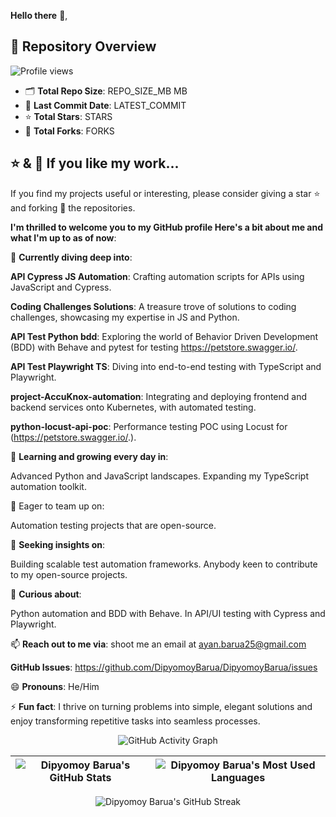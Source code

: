 **Hello there** 👋,

## 🚀 Repository Overview

![Profile views](https://komarev.com/ghpvc/?username=DipyomoyBarua&label=Profile%20views&color=181717&style=for-the-badge)

- 🗂️ **Total Repo Size**: REPO_SIZE_MB MB
- 📅 **Last Commit Date**: LATEST_COMMIT
- ⭐ **Total Stars**: STARS
- 🍴 **Total Forks**: FORKS

## ⭐ & 🍴 If you like my work...

If you find my projects useful or interesting, please consider giving a star ⭐ and forking 🍴 the repositories.

**I'm thrilled to welcome you to my GitHub profile Here's a bit about me and what I'm up to as of now**:

🔭 **Currently diving deep into**:

**API Cypress JS Automation**: Crafting automation scripts for APIs using JavaScript and Cypress.

**Coding Challenges Solutions**: A treasure trove of solutions to coding challenges, showcasing my expertise in JS and Python.

**API Test Python bdd**: Exploring the world of Behavior Driven Development (BDD) with Behave and pytest for testing https://petstore.swagger.io/.

**API Test Playwright TS**: Diving into end-to-end testing with TypeScript and Playwright.

**project-AccuKnox-automation**: Integrating and deploying frontend and backend services onto Kubernetes, with automated testing.

**python-locust-api-poc**: Performance testing POC using Locust for (https://petstore.swagger.io/.).

🌱 **Learning and growing every day in**:

Advanced Python and JavaScript landscapes.
Expanding my TypeScript automation toolkit.

👯 Eager to team up on:

Automation testing projects that are open-source.

🤔 **Seeking insights on**:

Building scalable test automation frameworks.
Anybody keen to contribute to my open-source projects.

💬 **Curious about**:

Python automation and BDD with Behave.
In API/UI testing with Cypress and Playwright.


📫 **Reach out to me via**: shoot me an email at ayan.barua25@gmail.com

**GitHub Issues**: https://github.com/DipyomoyBarua/DipyomoyBarua/issues

😄 **Pronouns**: He/Him

⚡ **Fun fact**: I thrive on turning problems into simple, elegant solutions and enjoy transforming repetitive tasks into seamless processes.

<p align ="center">
  <img src="https://github-readme-activity-graph.vercel.app/graph?username=DipyomoyBarua&custom_title=Dipyomoy's%20GitHub%20Activity%20Graph&hide_border=true&border_radius=15&bg_color=0d1117&color=c9d1d9&line=58a6ff&point=f0f6fc&area_color=0d1117&title_color=c9d1d9&area=true" alt="GitHub Activity Graph" />
</p>

| ![Dipyomoy Barua's GitHub Stats](https://github-readme-stats.vercel.app/api?username=dipyomoybarua&show_icons=true&locale=en&title_color=ffffff&icon_color=79ff97&text_color=9f9f9f&bg_color=151515) | ![Dipyomoy Barua's Most Used Languages](https://github-readme-stats.vercel.app/api/top-langs?username=dipyomoybarua&show_icons=true&locale=en&layout=compact&title_color=ffffff&text_color=ffffff&icon_color=79ff97&bg_color=151515&border_color=ffffff)|
| --- | --- |

<div align ="center">
  <img src="https://github-readme-streak-stats.herokuapp.com/?user=dipyomoybarua&theme=black-ice&hide_border=true&stroke=0000&background=060a0cd0" alt="Dipyomoy Barua's GitHub Streak" />
</div>